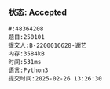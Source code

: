 ### 状态: [Accepted](http://dsbpython.openjudge.cn/dspythonbook/solution/48364208/)
```
#:48364208
题目:250101
提交人:B-2200016628-谢艺
内存:3584kB
时间:531ms
语言:Python3
提交时间:2025-02-26 13:26:30
```
